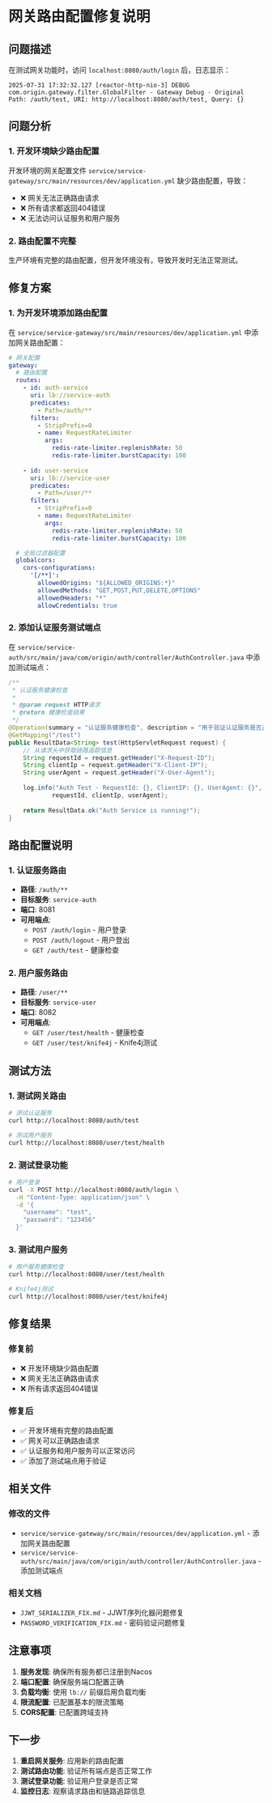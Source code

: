 # 网关路由配置修复说明

## 问题描述

在测试网关功能时，访问 `localhost:8080/auth/login` 后，日志显示：

```
2025-07-31 17:32:32.127 [reactor-http-nio-3] DEBUG com.origin.gateway.filter.GlobalFilter - Gateway Debug - Original Path: /auth/test, URI: http://localhost:8080/auth/test, Query: {}
```

## 问题分析

### 1. 开发环境缺少路由配置

开发环境的网关配置文件 `service/service-gateway/src/main/resources/dev/application.yml` 缺少路由配置，导致：

- ❌ 网关无法正确路由请求
- ❌ 所有请求都返回404错误
- ❌ 无法访问认证服务和用户服务

### 2. 路由配置不完整

生产环境有完整的路由配置，但开发环境没有，导致开发时无法正常测试。

## 修复方案

### 1. 为开发环境添加路由配置

在 `service/service-gateway/src/main/resources/dev/application.yml` 中添加网关路由配置：

```yaml
# 网关配置
gateway:
  # 路由配置
  routes:
    - id: auth-service
      uri: lb://service-auth
      predicates:
        - Path=/auth/**
      filters:
        - StripPrefix=0
        - name: RequestRateLimiter
          args:
            redis-rate-limiter.replenishRate: 50
            redis-rate-limiter.burstCapacity: 100
    
    - id: user-service
      uri: lb://service-user
      predicates:
        - Path=/user/**
      filters:
        - StripPrefix=0
        - name: RequestRateLimiter
          args:
            redis-rate-limiter.replenishRate: 50
            redis-rate-limiter.burstCapacity: 100

  # 全局过滤器配置
  globalcors:
    cors-configurations:
      '[/**]':
        allowedOrigins: "${ALLOWED_ORIGINS:*}"
        allowedMethods: "GET,POST,PUT,DELETE,OPTIONS"
        allowedHeaders: "*"
        allowCredentials: true
```

### 2. 添加认证服务测试端点

在 `service/service-auth/src/main/java/com/origin/auth/controller/AuthController.java` 中添加测试端点：

```java
/**
 * 认证服务健康检查
 *
 * @param request HTTP请求
 * @return 健康检查结果
 */
@Operation(summary = "认证服务健康检查", description = "用于验证认证服务是否正常运行的接口")
@GetMapping("/test")
public ResultData<String> test(HttpServletRequest request) {
    // 从请求头中获取链路追踪信息
    String requestId = request.getHeader("X-Request-ID");
    String clientIp = request.getHeader("X-Client-IP");
    String userAgent = request.getHeader("X-User-Agent");
    
    log.info("Auth Test - RequestId: {}, ClientIP: {}, UserAgent: {}", 
            requestId, clientIp, userAgent);
    
    return ResultData.ok("Auth Service is running!");
}
```

## 路由配置说明

### 1. 认证服务路由

- **路径**: `/auth/**`
- **目标服务**: `service-auth`
- **端口**: 8081
- **可用端点**:
  - `POST /auth/login` - 用户登录
  - `POST /auth/logout` - 用户登出
  - `GET /auth/test` - 健康检查

### 2. 用户服务路由

- **路径**: `/user/**`
- **目标服务**: `service-user`
- **端口**: 8082
- **可用端点**:
  - `GET /user/test/health` - 健康检查
  - `GET /user/test/knife4j` - Knife4j测试

## 测试方法

### 1. 测试网关路由

```bash
# 测试认证服务
curl http://localhost:8080/auth/test

# 测试用户服务
curl http://localhost:8080/user/test/health
```

### 2. 测试登录功能

```bash
# 用户登录
curl -X POST http://localhost:8080/auth/login \
  -H "Content-Type: application/json" \
  -d '{
    "username": "test",
    "password": "123456"
  }'
```

### 3. 测试用户服务

```bash
# 用户服务健康检查
curl http://localhost:8080/user/test/health

# Knife4j测试
curl http://localhost:8080/user/test/knife4j
```

## 修复结果

### 修复前
- ❌ 开发环境缺少路由配置
- ❌ 网关无法正确路由请求
- ❌ 所有请求返回404错误

### 修复后
- ✅ 开发环境有完整的路由配置
- ✅ 网关可以正确路由请求
- ✅ 认证服务和用户服务可以正常访问
- ✅ 添加了测试端点用于验证

## 相关文件

### 修改的文件
- `service/service-gateway/src/main/resources/dev/application.yml` - 添加网关路由配置
- `service/service-auth/src/main/java/com/origin/auth/controller/AuthController.java` - 添加测试端点

### 相关文档
- `JJWT_SERIALIZER_FIX.md` - JJWT序列化器问题修复
- `PASSWORD_VERIFICATION_FIX.md` - 密码验证问题修复

## 注意事项

1. **服务发现**: 确保所有服务都已注册到Nacos
2. **端口配置**: 确保服务端口配置正确
3. **负载均衡**: 使用 `lb://` 前缀启用负载均衡
4. **限流配置**: 已配置基本的限流策略
5. **CORS配置**: 已配置跨域支持

## 下一步

1. **重启网关服务**: 应用新的路由配置
2. **测试路由功能**: 验证所有端点是否正常工作
3. **测试登录功能**: 验证用户登录是否正常
4. **监控日志**: 观察请求路由和链路追踪信息 